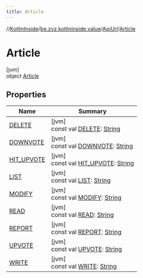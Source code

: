 ```yaml
---
title: Article
---
```

//[KotlinInside](../../../../index.html)/[be.zvz.kotlininside.value](../../index.html)/[ApiUrl](../index.html)/[Article](index.html)



# Article



[jvm]\
object [Article](index.html)



## Properties


| Name | Summary |
|---|---|
| [DELETE](-d-e-l-e-t-e.html) | [jvm]<br>const val [DELETE](-d-e-l-e-t-e.html): [String](https://kotlinlang.org/api/latest/jvm/stdlib/kotlin/-string/index.html) |
| [DOWNVOTE](-d-o-w-n-v-o-t-e.html) | [jvm]<br>const val [DOWNVOTE](-d-o-w-n-v-o-t-e.html): [String](https://kotlinlang.org/api/latest/jvm/stdlib/kotlin/-string/index.html) |
| [HIT_UPVOTE](-h-i-t_-u-p-v-o-t-e.html) | [jvm]<br>const val [HIT_UPVOTE](-h-i-t_-u-p-v-o-t-e.html): [String](https://kotlinlang.org/api/latest/jvm/stdlib/kotlin/-string/index.html) |
| [LIST](-l-i-s-t.html) | [jvm]<br>const val [LIST](-l-i-s-t.html): [String](https://kotlinlang.org/api/latest/jvm/stdlib/kotlin/-string/index.html) |
| [MODIFY](-m-o-d-i-f-y.html) | [jvm]<br>const val [MODIFY](-m-o-d-i-f-y.html): [String](https://kotlinlang.org/api/latest/jvm/stdlib/kotlin/-string/index.html) |
| [READ](-r-e-a-d.html) | [jvm]<br>const val [READ](-r-e-a-d.html): [String](https://kotlinlang.org/api/latest/jvm/stdlib/kotlin/-string/index.html) |
| [REPORT](-r-e-p-o-r-t.html) | [jvm]<br>const val [REPORT](-r-e-p-o-r-t.html): [String](https://kotlinlang.org/api/latest/jvm/stdlib/kotlin/-string/index.html) |
| [UPVOTE](-u-p-v-o-t-e.html) | [jvm]<br>const val [UPVOTE](-u-p-v-o-t-e.html): [String](https://kotlinlang.org/api/latest/jvm/stdlib/kotlin/-string/index.html) |
| [WRITE](-w-r-i-t-e.html) | [jvm]<br>const val [WRITE](-w-r-i-t-e.html): [String](https://kotlinlang.org/api/latest/jvm/stdlib/kotlin/-string/index.html) |

